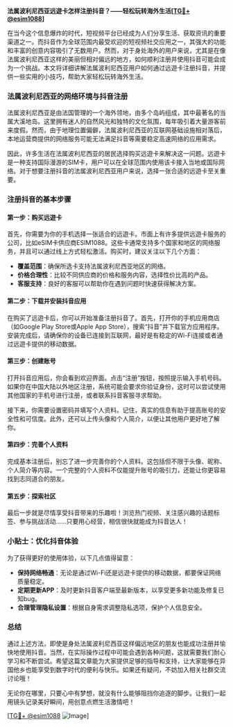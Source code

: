 **法属波利尼西亚远遊卡怎样注册抖音？——轻松玩转海外生活[[TG💪+ @esim1088](https://t.me/s/esim1088)]**

在当今这个信息爆炸的时代，短视频平台已经成为人们分享生活、获取资讯的重要渠道之一。而抖音作为全球范围内最受欢迎的短视频社交应用之一，其强大的功能和丰富的创意内容吸引了无数用户。然而，对于身处海外的用户来说，尤其是在像法属波利尼西亚这样的美丽但相对偏远的地方，如何顺利注册并使用抖音可能会成为一个挑战。本文将详细讲解法属波利尼西亚用户如何通过远遊卡注册抖音，并提供一些实用的小技巧，帮助大家轻松玩转海外生活。

### 法属波利尼西亚的网络环境与抖音注册

法属波利尼西亚是由法国管理的一个海外领地，由多个岛屿组成，其中最著名的当属大溪地岛。这里拥有迷人的自然风光和独特的文化氛围，每年吸引着大量游客前来度假。然而，由于地理位置偏僻，法属波利尼西亚的互联网基础设施相对落后，本地运营商提供的网络服务可能无法满足抖音等需要稳定高速网络的应用需求。

因此，许多生活在法属波利尼西亚的居民选择购买远遊卡来解决这一问题。远遊卡是一种支持国际漫游的SIM卡，用户可以在全球范围内使用该卡接入当地或国际网络。对于想要注册抖音的法属波利尼西亚用户来说，选择一张合适的远遊卡至关重要。

### 注册抖音的基本步骤

#### 第一步：购买远遊卡
首先，你需要为你的手机选择一张适合的远遊卡。市面上有许多提供远遊卡服务的公司，比如eSIM卡供应商ESIM1088。这些卡通常支持多个国家和地区的网络服务，并且可以通过线上方式轻松激活。购买时，建议关注以下几个方面：
- **覆盖范围**：确保所选卡支持法属波利尼西亚地区的网络。
- **价格合理性**：比较不同供应商的价格和服务内容，选择性价比高的产品。
- **客服支持**：良好的客服可以帮助你在遇到问题时快速获得解决方案。

#### 第二步：下载并安装抖音应用
在购买了远遊卡后，你可以开始准备注册抖音了。首先，打开你的手机应用商店（如Google Play Store或Apple App Store），搜索“抖音”并下载官方应用程序。安装完成后，请确保你的设备已连接到互联网，最好是有稳定的Wi-Fi连接或者通过远遊卡提供的移动数据。

#### 第三步：创建账号
打开抖音应用后，你会看到欢迎界面。点击“注册”按钮，按照提示输入手机号码。如果你在中国大陆以外地区注册，系统可能会要求你验证身份，这时可以尝试使用其他国家的手机号进行注册，或者联系抖音客服寻求帮助。

接下来，你需要设置密码并填写个人资料。记住，真实的信息有助于提高账号的安全性和可信度。此外，还可以上传头像和个人简介，以便让其他用户更好地了解你。

#### 第四步：完善个人资料
完成基本注册后，别忘了进一步完善你的个人资料。这包括但不限于头像、昵称、个人简介等内容。一个完整的个人资料不仅能提升账号的吸引力，还能让你更容易找到志同道合的朋友。

#### 第五步：探索社区
最后一步就是尽情享受抖音带来的乐趣啦！浏览热门视频、关注感兴趣的话题标签、参与挑战活动……只要用心经营，相信很快就能成为抖音达人！

### 小贴士：优化抖音体验
为了获得更好的使用体验，以下几点值得留意：
- **保持网络畅通**：无论是通过Wi-Fi还是远遊卡提供的移动数据，都要保证网络质量稳定。
- **定期更新APP**：及时更新抖音客户端至最新版本，以享受更多新功能及修复已知bug。
- **合理管理隐私设置**：根据自身需求调整隐私选项，保护个人信息安全。

### 总结
通过上述方法，即使是身处法属波利尼西亚这样偏远地区的朋友也能成功注册并愉快地使用抖音。当然，在实际操作过程中可能会遇到各种问题，这就需要我们耐心学习和不断尝试。希望这篇文章能为大家提供足够的指导和支持，让大家能够在异国他乡也能享受到数字时代的便利与快乐。如果还有疑问，不妨加入相关社群交流讨论哦！

无论你在哪里，只要心中有梦想，就没有什么能够阻挡你追逐的脚步。让我们一起用镜头记录美好瞬间，用创意点燃生活激情吧！

[[TG💪+ @esim1088](https://t.me/s/esim1088) ![Image](https://i.postimg.cc/4NQfJmqS/Snipaste-2025-05-13-00-14-12.png)]